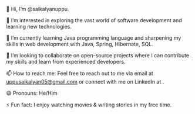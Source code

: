 👋 Hi, I’m @saikalyanuppu.

👀 I’m interested in exploring the vast world of software development and learning new technologies.

🌱 I’m currently learning Java programming language and sharpening my skills in web development with Java, Spring, Hibernate, SQL.

💞️ I’m looking to collaborate on open-source projects where I can contribute my skills and learn from experienced developers.

📫 How to reach me: Feel free to reach out to me via email at uppusaikalyan05@gmail.com or connect with me on LinkedIn at .

😄 Pronouns: He/Him

⚡ Fun fact: I enjoy watching movies & writing stories in my free time.

<!---
saikalyanuppu/saikalyanuppu is a ✨ special ✨ repository because its `README.md` (this file) appears on your GitHub profile.
You can click the Preview link to take a look at your changes.
--->
